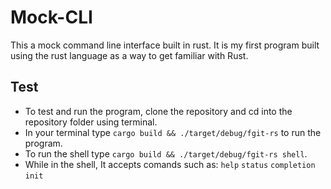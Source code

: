 # Mock-CLI
This a mock command line interface built in rust. It is my first program built using the rust language as a way to get familiar with Rust.

## Test
- To test and run the program, clone the repository and cd into the repository folder using terminal.
- In your terminal type ```cargo build && ./target/debug/fgit-rs``` to run the program.
- To run the shell type ```cargo build && ./target/debug/fgit-rs shell```.
- While in the shell, It accepts comands such as:
    ```help```
    ```status```
    ```completion```
    ```init```
